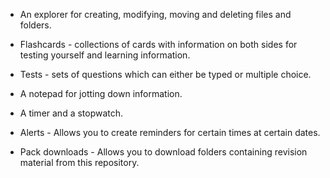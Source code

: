 - An explorer for creating, modifying, moving and deleting files and folders.

- Flashcards - collections of cards with information on both sides for testing yourself and learning information.

- Tests - sets of questions which can either be typed or multiple choice.

- A notepad for jotting down information.

- A timer and a stopwatch.

- Alerts - Allows you to create reminders for certain times at certain dates.

- Pack downloads - Allows you to download folders containing revision material from this repository.
